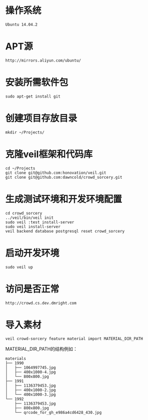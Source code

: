 # 操作系统 #

    Ubuntu 14.04.2


# APT源 #

    http://mirrors.aliyun.com/ubuntu/

# 安装所需软件包 #

    sudo apt-get install git

# 创建项目存放目录 #

    mkdir ~/Projects/

# 克隆veil框架和代码库 #

    cd ~/Projects
    git clone git@github.com:honovation/veil.git
    git clone git@github.com:dawncold/crowd_sorcery.git

# 生成测试环境和开发环境配置 #

    cd crowd_sorcery
    ../veil/bin/veil init
    sudo veil :test install-server
    sudo veil install-server
    veil backend database postgresql reset crowd_sorcery

# 启动开发环境 #

    sudo veil up

# 访问是否正常 #

    http://crowd.cs.dev.dmright.com

# 导入素材

    veil crowd-sorcery feature material import MATERIAL_DIR_PATH

MATERIAL_DIR_PATH的结构例如：

```
materials
├── 1990
│   ├── 1064997745.jpg
│   ├── 400x1000-4.jpg
│   └── 800x800.jpg
├── 1991
│   ├── 1136379453.jpg
│   ├── 400x1000-2.jpg
│   └── 400x1000-3.jpg
└── 1992
    ├── 1136379453.jpg
    ├── 800x800.jpg
    └── qrcode_for_gh_e986a4cd6428_430.jpg
```
